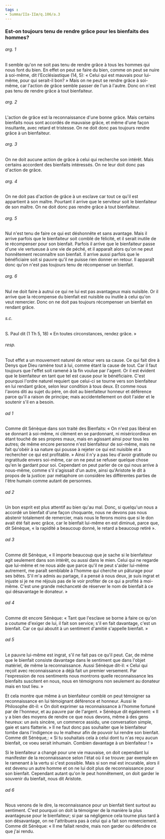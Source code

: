 ```yaml
---
tags : 
- Summa/IIa-IIæ/q.106/a.3
---
```


### Est-on toujours tenu de rendre grâce pour les bienfaits des hommes?

###### arg. 1
Il semble qu'on ne soit pas tenu de rendre grâce à tous les hommes qui nous font du bien. En effet on peut se faire du bien, comme on peut se nuire à soi-même, dit l'Ecclésiastique (14, 5): « Celui qui est mauvais pour lui-même, pour qui serait-il bon? » Mais on ne peut se rendre grâce à soi-même, car l'action de grâce semble passer de l'un à l'autre. Donc on n'est pas tenu de rendre grâce à tout bienfaiteur. 

###### arg. 2
L'action de grâce est la reconnaissance d'une bonne grâce. Mais certains bienfaits nous sont accordés de mauvaise grâce, et même d'une façon insultante, avec retard et tristesse. On ne doit donc pas toujours rendre grâce à un bienfaiteur. 

###### arg. 3
On ne doit aucune action de grâce à celui qui recherche son intérêt. Mais certains accordent des bienfaits intéressés. On ne leur doit donc pas d'action de grâce. 

###### arg. 4
On ne doit pas d'action de grâce à un esclave car tout ce qu'il est appartient à son maître. Pourtant il arrive que le serviteur soit le bienfaiteur de son maître. On ne doit donc pas rendre grâce à tout bienfaiteur. 

###### arg. 5
Nul n'est tenu de faire ce qui est déshonnête et sans avantage. Mais il arrive parfois que le bienfaiteur soit comblé de félicité, et il serait inutile de le récompenser pour son bienfait. Parfois il arrive que le bienfaiteur passe d'une vie vertueuse à une vie de péché, et il apparaît alors qu'on ne peut honnêtement reconnaître son bienfait. Il arrive aussi parfois que le bénéficiaire soit si pauvre qu'il ne puisse rien donner en retour. Il apparaît donc qu'on n'est pas toujours tenu de récompenser un bienfait. 

###### arg. 6
Nul ne doit faire à autrui ce qui ne lui est pas avantageux mais nuisible. Or il arrive que la récompense du bienfait est nuisible ou inutile à celui qu'on veut remercier. Donc on ne doit pas toujours récompenser un bienfait en rendant grâce. 

###### s.c.
S. Paul dit (1 Th 5, 18) « En toutes circonstances, rendez grâce. » 

###### resp.
Tout effet a un mouvement naturel de retour vers sa cause. Ce qui fait dire à Denys que Dieu ramène tout à lui, comme étant la cause de tout. Car il faut toujours que l'effet soit ramené à la fin voulue par l'agent. Or il est évident que le bienfaiteur en tant que tel est cause pour le bénéficiaire. C'est pourquoi l'ordre naturel requiert que celui-ci se tourne vers son bienfaiteur en lui rendant grâce, selon leur condition à tous deux. Et comme nous l'avons diti au sujet du père, on doit au bienfaiteur honneur et déférence parce qu'il a raison de principe; mais accidentellement on doit l'aider et le soutenir s'il en a besoin. 

###### ad 1
Comme dit Sénèque dans son traité des Bienfaits: « On n'est pas libéral en se donnant à soi-même, ni clément en se pardonnant, ni miséricordieux en étant touché de ses propres maux, mais en agissant ainsi pour tous les autres; de même encore personne n'est bienfaiteur de soi-même, mais ne fait qu'obéir à sa nature qui pousse à rejeter ce qui est nuisible et à rechercher ce qui est profitable. » Ainsi il n'y a pas lieu d'avoir gratitude ou ingratitude envers soi-même, car on ne peut se refuser quelque chose qu'en le gardant pour soi. Cependant on peut parler de ce qui nous arrive à nous-même, comme s'il s'agissait d'un autre, ainsi qu'Aristote le dit à propos de la justice: par métaphore on considère les différentes parties de l'être humain comme autant de personnes. 

###### ad 2
Un bon esprit est plus attentif au bien qu'au mal. Donc, si quelqu'un nous a accordé un bienfait d'une façon choquante, nous ne devons pas nous abstenir totalement de remercier, mais nous le ferons moins que si le don avait été fait avec grâce, car le bienfait lui-même en est diminué, parce que, dit Sénèque, « la rapidité a beaucoup donné, le retard a beaucoup retiré ». 

###### ad 3
Comme dit Sénèque, « Il importe beaucoup que je sache si le bienfaiteur agit seulement dans son intérêt, ou aussi dans le mien. Celui qui ne regarde que lui-même et ne nous aide que parce qu'il ne peut s'aider lui-même autrement, me paraît semblable à l'homme qui cherche un pâturage pour ses bêtes. S'il m'a admis au partage, il a pensé à nous deux, je suis ingrat et injuste si je ne me réjouis pas de le voir profiter de ce qui a profité à moi-même. C'est une grande méchanceté de réserver le nom de bienfait à ce qui désavantage le donateur. » 

###### ad 4
Comme dit encore Sénèque: « Tant que l'esclave se borne à faire ce qu'on a coutume d'exiger de lui, il fait son service; s'il en fait davantage, c'est un bienfait. Car ce qui aboutit à un sentiment d'amitié s'appelle bienfait. » 

###### ad 5
Le pauvre lui-même est ingrat, s'il ne fait pas ce qu'il peut. Car, de même que le bienfait consiste davantage dans le sentiment que dans l'objet matériel, de même la reconnaissance. Aussi Sénèque dit-il: « Celui qui reçoit avec reconnaissance a déjà fait un premier versement. Par l'expression de nos sentiments nous montrons quelle reconnaissance les bienfaits suscitent en nous, nous en témoignons non seulement au donateur mais en tout lieu. » 

Et cela montre que même à un bienfaiteur comblé on peut témoigner sa reconnaissance en lui témoignant déférence et honneur. Aussi le Philosophe dit-il: « On doit exprimer sa reconnaissance à l'homme fortuné par de l'honneur, et au pauvre par de l'argent. » Sénèque dit également: « Il y a bien des moyens de rendre ce que nous devons, même à des gens heureux: un avis sincère, un commerce assidu, une conversation simple, gaie et sans flatterie. » Il ne faut donc pas souhaiter que le bienfaiteur tombe dans l'indigence ou le malheur afin de pouvoir lui rendre son bienfait. Comme dit Sénèque,: « Si tu souhaitais cela à celui dont tu n'as reçu aucun bienfait, ce voeu serait inhumain. Combien davantage à un bienfaiteur ! » 

Si le bienfaiteur a changé pour une vie mauvaise, on doit cependant lui manifester de la reconnaissance selon l'état où il se trouve: par exemple en le ramenant à la vertu si c'est possible. Mais si son mal est incurable, alors il est devenu un autre homme et on ne lui doit plus de reconnaissance pour son bienfait. Cependant autant qu'on le peut honnêtement, on doit garder le souvenir du bienfait, nous dit Aristote. 

###### ad 6
Nous venons de le dire, la reconnaissance pour un bienfait tient surtout au sentiment. C'est pourquoi on doit la témoigner de la manière la plus avantageuse pour le bienfaiteur; si par sa négligence cela tourne plus tard à son désavantage, on ne l'attribuera pas à celui qui a fait son remerciement. Comme dit Sénèque: « Il me fallait rendre, mais non garder ou défendre ce que j'ai rendu. 


